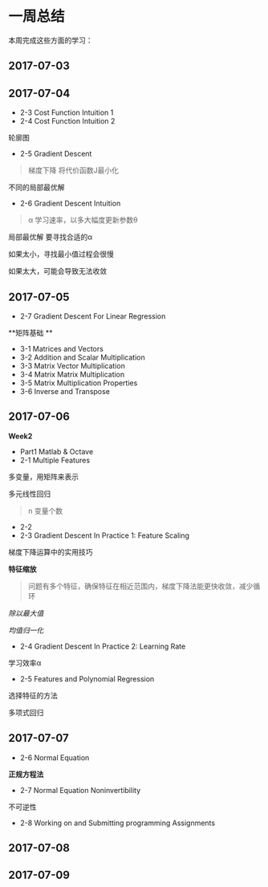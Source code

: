 # 一周总结
本周完成这些方面的学习：

## 2017-07-03
## 2017-07-04
- 2-3 Cost Function Intuition 1
- 2-4 Cost Function Intuition 2

轮廓图
- 2-5 Gradient Descent
> 梯度下降 将代价函数J最小化

不同的局部最优解

- 2-6 Gradient Descent Intuition
> α 学习速率，以多大幅度更新参数θ

局部最优解 
要寻找合适的α

如果太小，寻找最小值过程会很慢

如果太大，可能会导致无法收敛 
## 2017-07-05
- 2-7 Gradient Descent For Linear Regression

**矩阵基础 **
- 3-1 Matrices and Vectors
- 3-2 Addition and Scalar Multiplication
- 3-3 Matrix Vector Multiplication
- 3-4 Matrix Matrix Multiplication
- 3-5 Matrix Multiplication Properties
- 3-6 Inverse and Transpose
## 2017-07-06
**Week2**
- Part1 Matlab & Octave
- 2-1 Multiple Features

多变量，用矩阵来表示

多元线性回归
> n 变量个数

- 2-2
- 2-3 Gradient Descent In Practice 1: Feature Scaling

梯度下降运算中的实用技巧

**特征缩放**
> 问题有多个特征，确保特征在相近范围内，梯度下降法能更快收敛，减少循环

*除以最大值*

*均值归一化*

- 2-4 Gradient Descent In Practice 2: Learning Rate

学习效率α

- 2-5 Features and Polynomial Regression

选择特征的方法

多项式回归 
## 2017-07-07
- 2-6 Normal Equation

**正规方程法**
- 2-7 Normal Equation Noninvertibility

不可逆性 
- 2-8 Working on and Submitting programming Assignments
## 2017-07-08
## 2017-07-09
